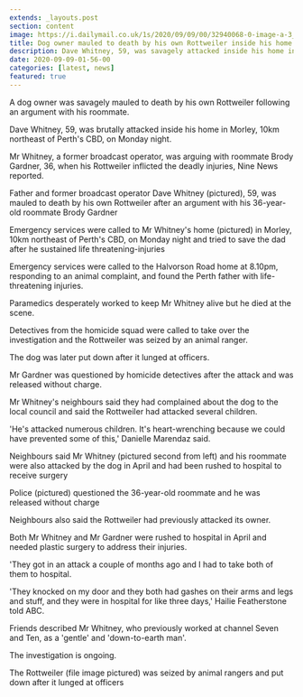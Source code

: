 ```yaml
---
extends: _layouts.post
section: content
image: https://i.dailymail.co.uk/1s/2020/09/09/00/32940068-0-image-a-3_1599607841506.jpg 
title: Dog owner mauled to death by his own Rottweiler inside his home after an argument with his roommate  
description: Dave Whitney, 59, was savagely attacked inside his home in Morley, 10km northeast of Perths CBD, on Monday night. 
date: 2020-09-09-01-56-00 
categories: [latest, news] 
featured: true 
--- 
```

A dog owner was savagely mauled to death by his own Rottweiler following an argument with his roommate.   

Dave Whitney, 59, was brutally attacked inside his home in Morley, 10km northeast of Perth's CBD, on Monday night. 

Mr Whitney, a former broadcast operator, was arguing with roommate Brody Gardner, 36, when his Rottweiler inflicted the deadly injuries, Nine News reported. 

Father and former broadcast operator Dave Whitney (pictured), 59, was mauled to death by his own Rottweiler after an argument with his 36-year-old roommate Brody Gardner

Emergency services were called to Mr Whitney's home (pictured) in Morley, 10km northeast of Perth's CBD, on Monday night and tried to save the dad after he sustained life threatening-injuries 

Emergency services were called to the Halvorson Road home at 8.10pm, responding to an animal complaint, and found the Perth father with life-threatening injuries.

Paramedics desperately worked to keep Mr Whitney alive but he died at the scene. 

Detectives from the homicide squad were called to take over the investigation and the Rottweiler was seized by an animal ranger.

The dog was later put down after it lunged at officers.  

Mr Gardner was questioned by homicide detectives after the attack and was released without charge. 

Mr Whitney's neighbours said they had complained about the dog to the local council and said the Rottweiler had attacked several children.

'He's attacked numerous children. It's heart-wrenching because we could have prevented some of this,' Danielle Marendaz said. 

Neighbours said Mr Whitney (pictured second from left) and his roommate were also attacked by the dog in April and had been rushed to hospital to receive surgery  

Police (pictured) questioned the 36-year-old roommate and he was released without charge

Neighbours also said the Rottweiler had previously attacked its owner.

Both Mr Whitney and Mr Gardner were rushed to hospital in April and needed plastic surgery to address their injuries.     

'They got in an attack a couple of months ago and I had to take both of them to hospital.

'They knocked on my door and they both had gashes on their arms and legs and stuff, and they were in hospital for like three days,' Hailie Featherstone told ABC. 

Friends described Mr Whitney, who previously worked at channel Seven and Ten, as a 'gentle' and 'down-to-earth man'.

The investigation is ongoing.   

The Rottweiler (file image pictured) was seized by animal rangers and put down after it lunged at officers 

